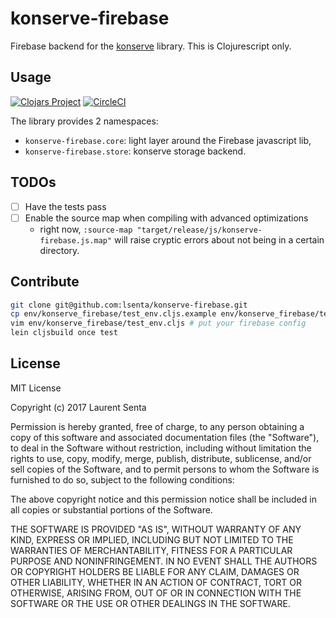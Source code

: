 konserve-firebase
=================

Firebase backend for the [konserve](https://github.com/replikativ/konserve) 
library.
This is Clojurescript only.

Usage
-----

[![Clojars Project](https://img.shields.io/clojars/v/konserve-firebase.svg)](https://clojars.org/konserve-firebase)
[![CircleCI](https://circleci.com/gh/lsenta/konserve-firebase.svg?style=svg)](https://circleci.com/gh/lsenta/konserve-firebase)

The library provides 2 namespaces:
- `konserve-firebase.core`: light layer around the Firebase javascript lib,
- `konserve-firebase.store`: konserve storage backend.


TODOs
-----

- [ ] Have the tests pass
- [ ] Enable the source map when compiling with advanced optimizations
    - right now, `:source-map "target/release/js/konserve-firebase.js.map"`
      will raise cryptic errors about not being in a certain directory.


Contribute
----------

```bash
git clone git@github.com:lsenta/konserve-firebase.git
cp env/konserve_firebase/test_env.cljs.example env/konserve_firebase/test_env.cljs
vim env/konserve_firebase/test_env.cljs # put your firebase config
lein cljsbuild once test
```


License
-------

MIT License

Copyright (c) 2017 Laurent Senta

Permission is hereby granted, free of charge, to any person obtaining a copy
of this software and associated documentation files (the "Software"), to deal
in the Software without restriction, including without limitation the rights
to use, copy, modify, merge, publish, distribute, sublicense, and/or sell
copies of the Software, and to permit persons to whom the Software is
furnished to do so, subject to the following conditions:

The above copyright notice and this permission notice shall be included in all
copies or substantial portions of the Software.

THE SOFTWARE IS PROVIDED "AS IS", WITHOUT WARRANTY OF ANY KIND, EXPRESS OR
IMPLIED, INCLUDING BUT NOT LIMITED TO THE WARRANTIES OF MERCHANTABILITY,
FITNESS FOR A PARTICULAR PURPOSE AND NONINFRINGEMENT. IN NO EVENT SHALL THE
AUTHORS OR COPYRIGHT HOLDERS BE LIABLE FOR ANY CLAIM, DAMAGES OR OTHER
LIABILITY, WHETHER IN AN ACTION OF CONTRACT, TORT OR OTHERWISE, ARISING FROM,
OUT OF OR IN CONNECTION WITH THE SOFTWARE OR THE USE OR OTHER DEALINGS IN THE
SOFTWARE.
